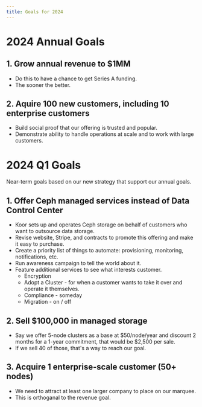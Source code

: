 ```yaml
---
title: Goals for 2024
---
```


# 2024 Annual Goals

## 1. Grow annual revenue to $1MM

- Do this to have a chance to get Series A funding.
- The sooner the better.

## 2. Aquire 100 new customers, including 10 enterprise customers

- Build social proof that our offering is trusted and popular.
- Demonstrate ability to handle operations at scale and to work with large customers.

# 2024 Q1 Goals

Near-term goals based on our new strategy that support our annual goals.

## 1. Offer Ceph managed services instead of Data Control Center

- Koor sets up and operates Ceph storage on behalf of customers who want to outsource data storage.
- Revise website, Stripe, and contracts to promote this offering and make it easy to purchase.
- Create a priority list of things to automate: provisioning, monitoring, notifications, etc.
- Run awareness campaign to tell the world about it.
- Feature additional services to see what interests customer.
  - Encryption
  - Adopt a Cluster - for when a customer wants to take it over and operate it themselves.
  - Compliance - someday
  - Migration - on / off

## 2. Sell $100,000 in managed storage

- Say we offer 5-node clusters as a base at $50/node/year and discount 2 months for a 1-year commitment, that would be $2,500 per sale.
- If we sell 40 of those, that's a way to reach our goal.

## 3. Acquire 1 enterprise-scale customer (50+ nodes)

- We need to attract at least one larger company to place on our marquee.
- This is orthoganal to the revenue goal.
